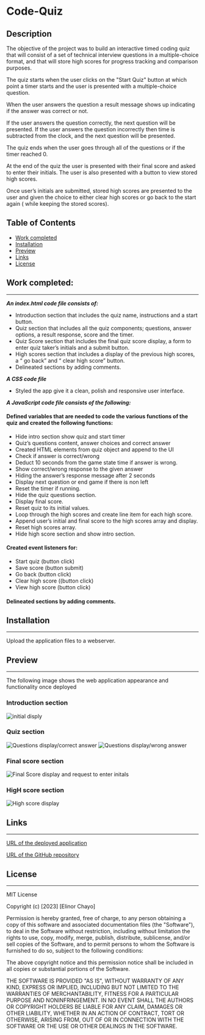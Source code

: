 # Code-Quiz

 ## Description 

The objective of the project was to build an interactive timed coding quiz that will consist of a set of technical interview questions in a multiple-choice format, and that will store high scores for progress tracking and comparison purposes.

The quiz starts when the user clicks on the "Start Quiz" button at which point a timer starts and the user is presented with a multiple-choice question.

When the user answers the question a result message shows up indicating if the answer was correct or not.
 
If the user answers the question correctly, the next question will be presented. If the user answers the question incorrectly then time is subtracted from the clock, and the next question will be presented.

The quiz ends when the user goes through all of the questions or if the timer reached 0.

At the end of the quiz the user is presented with their final score and asked to enter their initials. The user is also presented with a button to view stored high scores.

Once user’s initials are submitted, stored high scores are presented to the user and given the choice to either clear high scores or go back to the start again ( while keeping the stored scores).


## Table of Contents
* [Work completed](#work-completed)
* [Installation](#installation)
* [Preview](#preview)
* [Links](#links)
* [License](#license)



## Work completed:
<hr>

***An index.html code file consists of:***

* Introduction section that includes the quiz name, instructions and a start button.
* Quiz section that includes all the quiz components; questions, answer options, a result response, score and the timer. 
* Quiz Score section that includes the final quiz score display, a form to enter quiz taker’s initials and a submit button.
* High scores section that includes a display of the previous high scores, a “ go back” and “ clear high score” button. 
* Delineated sections by adding comments.

***A CSS code file***
* Styled the app give it a clean, polish and responsive user interface.

***A JavaScript code file consists of the following:***

#### Defined variables that are needed to code the various functions of the quiz and created the following functions:

- Hide intro section show quiz and start timer
- Quiz’s questions content, answer choices and correct answer
- Created HTML elements from quiz object and append to the UI
- Check if answer is correct/wrong
- Deduct 10 seconds from the game state time if answer is wrong.
- Show correct/wrong response to the given answer
- Hiding the answer’s response message after 2 seconds
- Display next question or end game if there is non left
- Reset the timer if running.
- Hide the quiz questions section.
- Display final score.
- Reset quiz to its initial values.
- Loop through the high scores and create line item for each high score.
- Append user’s initial and final score to the high scores array and display. 
- Reset high scores array. 
- Hide high score section and show intro section. 
#### Created event listeners for:
- Start quiz (button click)
- Save score (button submit) 
- Go back (button click)
- Clear high score ((button click)
- View high score (button click)

#### Delineated sections by adding comments.



## Installation
<hr>

Upload the application files to a webserver.
 

## Preview
<hr>

The following image shows the web application appearance and functionality once deployed

### Introduction section 

![initial disply](/assets/image-1.png)

### Quiz section 

![Questions display/correct answer](/assets/image-2.png)
![Questions display/wrong answer](/assets/image-3.png)


### Final score section

![Final Score display and request to enter initals](/assets/image-4.png)


### HigH score section

![High score display](/assets/image-5.png)



## Links
<hr>

[URL of the deployed application](https://elliechayo.github.io/Code-Quiz/)

[URL of the GitHub repository](https://github.com/elliechayo/Code-Quiz)

## License
<hr>

MIT License

Copyright (c) [2023] [Elinor Chayo]

Permission is hereby granted, free of charge, to any person obtaining a copy
of this software and associated documentation files (the "Software"), to deal in the Software without restriction, including without limitation the rights to use, copy, modify, merge, publish, distribute, sublicense, and/or sell copies of the Software, and to permit persons to whom the Software is furnished to do so, subject to the following conditions:

The above copyright notice and this permission notice shall be included in all copies or substantial portions of the Software.

THE SOFTWARE IS PROVIDED "AS IS", WITHOUT WARRANTY OF ANY KIND, EXPRESS OR
IMPLIED, INCLUDING BUT NOT LIMITED TO THE WARRANTIES OF MERCHANTABILITY,
FITNESS FOR A PARTICULAR PURPOSE AND NONINFRINGEMENT. IN NO EVENT SHALL THE
AUTHORS OR COPYRIGHT HOLDERS BE LIABLE FOR ANY CLAIM, DAMAGES OR OTHER
LIABILITY, WHETHER IN AN ACTION OF CONTRACT, TORT OR OTHERWISE, ARISING FROM, OUT OF OR IN CONNECTION WITH THE SOFTWARE OR THE USE OR OTHER DEALINGS IN THE SOFTWARE.